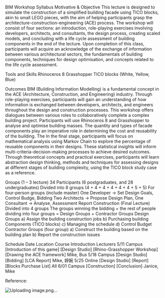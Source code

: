 BIM Workshop Syllabus
Motivative & Objective
This lecture is designed to simulate the construction of a simplified building facade using TICO blocks, akin to small LEGO pieces, with the aim of helping participants grasp the architecture-construction-engineering (ACE) process. The workshop will consist of four sections: an introduction, role-playing exercises involving developers, architects, and consultants, the design process, creating scaled models, and concluding with a life cycle assessment of building components in the end of the lecture. 
Upon completion of this class, participants will acquire an acknowledge of the exchange of information between various architectural sectors, the fundamentals of building components, techniques for design optimisation, and concepts related to the life cycle assessment.

Tools and Skills
	Rhinoceros 8 
Grasshopper
	TICO blocks (White, Yellow, Blue)

Outcomes
BIM (Building Information Modelling) is a fundamental concept in the ACE (Architecture, Construction, and Engineering) industry. Through role-playing exercises, participants will gain an understanding of how information is exchanged between developers, architects, and engineers throughout the design and construction processes. This workshop offers dialogues between various roles to collaboratively complete a complex building project. Participants will use Rhinoceros 8 and Grasshopper to analyse and optimise building masses. The quantity and types of facade components play an imperative role in determining the cost and reusability of the building. The In the final stage, participants will focus on mathematical analysis using Markov Chain to explore the percentage of reusable components in their designs. These statistical insights will inform multi-criteria-decision-making processes to achieve desired outcomes. 
Through theoretical concepts and practical exercises, participants will learn abstraction design thinking, methods and techniques for assessing designs at different stages of building complexity, using the TICO block study case as a reference.	

Groups (1 – 3 lecture)
34 Participants (6 postgraduates, and 28 undergraduates)
Divided into 8 groups (4 + 4 + 4 + 4 + 4 + 4 + 5 + 5) 
For four-person groups (include master)
	One Developer -> Set Design Goals, Control Budge, Bidding
	Two Architects -> Propose Design Plan, 
	One Consultant -> Analyse, Assessment Report
Construction (Final Lecture)
	Divided into 4 groups 
The groups winning the bidding + the rest of people dividing into four groups
	= Design Groups + Contractor Groups
	Design Groups 
a)	Assign the building construction jobs
b)	Purchasing building Components (TICO blocks)
c)	Managing the schedule
d)	Control Budget
Contractor Groups (four group)
a)	Construct the building based on the building plan
b)	Report the construction issues

Schedule
Date	Location	Course Introduction	Lecturers
5/11	Campus	[Introduction of this game] [Design Studio] [Rhino-Grasshopper Workshop] [Drawing the ACE framework]	Mike, Bus
5/18	Campus	[Design Studio] [Bidding] [LCA Report]	Mike, 婷婉
5/25	Online	[Design Studio] [Report] [Blocks Purchase List]	All
6/01	Campus	[Construction] [Conclusion]	Janice, Mike


Reference:
	
![Uploading image.png…]()
